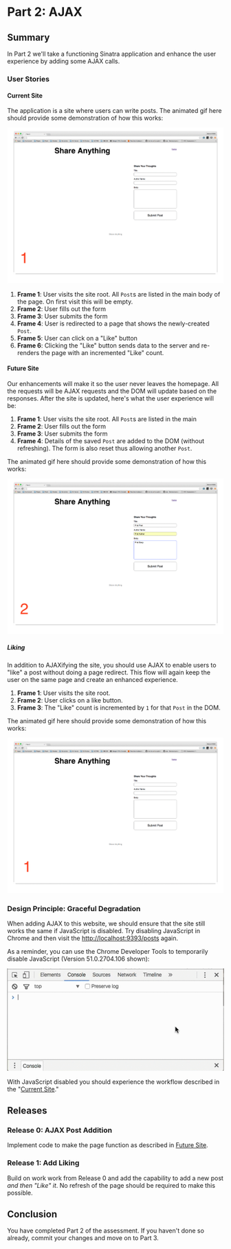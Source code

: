 # Part 2:  AJAX

## Summary

In Part 2 we'll take a functioning Sinatra application and enhance the user
experience by adding some AJAX calls.

### User Stories

<a name="current_site">

#### Current Site

The application is a site where users can write posts.  The animated gif here
should provide some demonstration of how this works:

![](mockups/original_functionality.gif)

1. **Frame 1**: User visits the site root. All `Post`s are listed in the main
   body of the page. On first visit this will be empty.
1. **Frame 2**: User fills out the form
1. **Frame 3**: User submits the form
1. **Frame 4**: User is redirected to a page that shows the newly-created `Post`.
1. **Frame 5**: User can click on a "Like" button
1. **Frame 6**: Clicking the "Like" button sends data to the server and
   re-renders the page with an incremented "Like" count.

<a name="future-site">

#### Future Site

Our enhancements will make it so the user never leaves the homepage.  All the
requests will be AJAX requests and the DOM will update based on the responses.
After the site is updated, here's what the user experience will be:

1. **Frame 1**: User visits the site root. All `Post`s are listed in the main
1. **Frame 2**: User fills out the form
1. **Frame 3**: User submits the form
1. **Frame 4**: Details of the saved `Post` are added to the DOM (without refreshing). The form is also reset thus allowing another `Post`.

The animated gif here should provide some demonstration of how this works:

![](mockups/ajax_post.gif)

##### Liking

In addition to AJAXifying the site, you should use AJAX to enable users to
"like" a post without doing a page redirect. This flow will again keep the user
on the same page and create an enhanced experience.

1. **Frame 1**: User visits the site root.
1. **Frame 2**: User clicks on a like button.
1. **Frame 3**: The "Like" count is incremented by `1` for that `Post` in the DOM.

The animated gif here should provide some demonstration of how this works:

![](mockups/like_functionality.gif)

### Design Principle: Graceful Degradation

When adding AJAX to this website, we should ensure that the site still works
the same if JavaScript is disabled. Try disabling JavaScript in Chrome and then
visit the [http://localhost:9393/posts](http://localhost:9393/posts) again.

As a reminder, you can use the Chrome Developer Tools to temporarily disable JavaScript (Version 51.0.2704.106 shown):

![](readme-assets/disable-javascript.gif)


With JavaScript disabled you should experience the workflow
described in the "[Current Site](#current_site)."

## Releases

### Release 0: AJAX Post Addition

Implement code to make the page function as described in
[Future Site](#future-site).

### Release 1: Add Liking

Build on work work from Release 0 and add the capability to add a new post _and
then "Like" it_. No refresh of the page should be required to make this
possible.

## Conclusion

You have completed Part 2 of the assessment. If you haven't done so already,
commit your changes and move on to Part 3.
